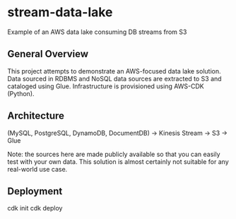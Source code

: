 # stream-data-lake
Example of an AWS data lake consuming DB streams from S3

## General Overview

This project attempts to demonstrate an AWS-focused data lake solution.
Data sourced in RDBMS and NoSQL data sources are extracted to S3 and cataloged using Glue.
Infrastructure is provisioned using AWS-CDK (Python). 

## Architecture

(MySQL, PostgreSQL, DynamoDB, DocumentDB) -> Kinesis Stream -> S3 -> Glue

Note: the sources here are made publicly available so that you can easily test with your own data.
This solution is almost certainly not suitable for any real-world use case.

## Deployment

cdk init
cdk deploy

